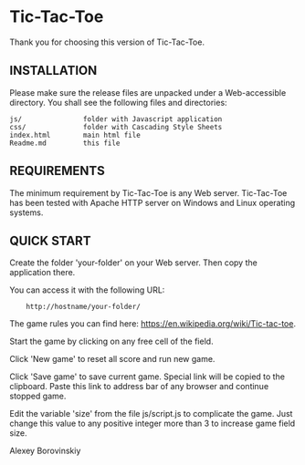Tic-Tac-Toe
=============================

Thank you for choosing this version of Tic-Tac-Toe.


INSTALLATION
------------

Please make sure the release files are unpacked under a Web-accessible
directory. You shall see the following files and directories:

    js/               folder with Javascript application
    css/              folder with Cascading Style Sheets
    index.html        main html file
    Readme.md         this file


REQUIREMENTS
------------

The minimum requirement by Tic-Tac-Toe is any Web server. Tic-Tac-Toe has been tested with Apache HTTP server
on Windows and Linux operating systems.


QUICK START
-----------

Create the folder 'your-folder' on your Web server. Then copy the application there.

You can access it with the following URL:

        http://hostname/your-folder/
		
The game rules you can find here: https://en.wikipedia.org/wiki/Tic-tac-toe.

Start the game by clicking on any free cell of the field.

Click 'New game' to reset all score and run new game.

Click 'Save game' to save current game. Special link will be copied to the clipboard.
Paste this link to address bar of any browser and continue stopped game.

Edit the variable 'size' from the file js/script.js to complicate the game.
Just change this value to any positive integer more than 3 to increase game field size.



Alexey Borovinskiy